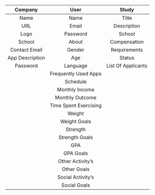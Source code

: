 | Company         | User                  | Study              |
|:---------------:|:---------------------:|:------------------:|
| Name            | Name                  | Title              |
| URL             | Email                 | Description        |
| Logo            | Password              | School             |
| School          | About                 | Compensation       |
| Contact Email   | Gender                | Requirements       |
| App Description | Age                   | Status             |
| Password        | Language              | List Of Applicants |
                  | Frequently Used Apps  |
                  | Schedule              |
                  | Monthly Income        |
                  | Monthly Outcome       |
                  | Time Spent Exercising |
                  | Weight                |
                  | Weight Goals          |
                  | Strength              |
                  | Strength Goals        |
                  | GPA                   |
                  | GPA Goals             |
                  | Other Activity’s      |
                  | Other Goals           |
                  | Social Activity’s     |
                  | Social Goals          |
